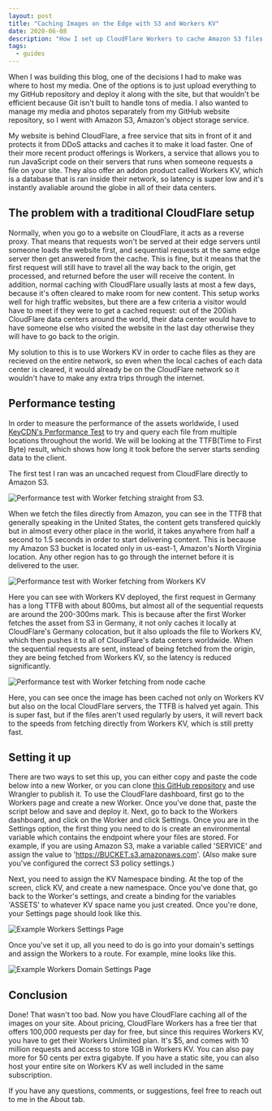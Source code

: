 ```yaml
---
layout: post
title: "Caching Images on the Edge with S3 and Workers KV"
date: 2020-06-08
description: "How I set up CloudFlare Workers to cache Amazon S3 files on CloudFlare Workers KV."
tags:
  - guides
---
```

When I was building this blog, one of the decisions I had to make was where to host my media. One of the options is to just upload everything to my GitHub repository and deploy it along with the site, but that wouldn't be efficient because Git isn't built to handle tons of media. I also wanted to manage my media and photos separately from my GitHub website repository, so I went with Amazon S3, Amazon's object storage service.

My website is behind CloudFlare, a free service that sits in front of it and protects it from DDoS attacks and caches it to make it load faster. One of their more recent product offerings is Workers, a service that allows you to run JavaScript code on their servers that runs when someone requests a file on your site. They also offer an addon product called Workers KV, which is a database that is ran inside their network, so latency is super low and it's instantly avaliable around the globe in all of their data centers.

## The problem with a traditional CloudFlare setup

Normally, when you go to a website on CloudFlare, it acts as a reverse proxy. That means that requests won't be served at their edge servers until someone loads the website first, and sequential requests at the same edge server then get answered from the cache. This is fine, but it means that the first request will still have to travel all the way back to the origin, get processed, and returned before the user will receive the content. In addition, normal caching with CloudFlare usually lasts at most a few days, because it's often cleared to make room for new content. This setup works well for high traffic websites, but there are a few criteria a visitor would have to meet if they were to get a cached request: out of the 200ish CloudFlare data centers around the world, their data center would have to have someone else who visited the website in the last day otherwise they will have to go back to the origin.

My solution to this is to use Workers KV in order to cache files as they are recieved on the entire network, so even when the local caches of each data center is cleared, it would already be on the CloudFlare network so it wouldn't have to make any extra trips through the internet.

## Performance testing

In order to measure the performance of the assets worldwide, I used [KeyCDN's Performance Test](https://tools.keycdn.com/performance) to try and query each file from multiple locations throughout the world. We will be looking at the TTFB(Time to First Byte) result, which shows how long it took before the server starts sending data to the client.

The first test I ran was an uncached request from CloudFlare directly to Amazon S3.

![Performance test with Worker fetching straight from S3.](https://assets.maxratmeyer.com/media/workers-fetch-origin.jpg "Performance test with Worker fetching straight from S3.")

When we fetch the files directly from Amazon, you can see in the TTFB that generally speaking in the United States, the content gets transfered quickly but in almost every other place in the world, it takes anywhere from half a second to 1.5 seconds in order to start delivering content. This is because my Amazon S3 bucket is located only in us-east-1, Amazon's North Virginia location. Any other region has to go through the internet before it is delivered to the user.

![Performance test with Worker fetching from Workers KV](https://assets.maxratmeyer.com/media/workers-fetch-kv.jpg "Performance test with Worker fetching from Workers KV")

Here you can see with Workers KV deployed, the first request in Germany has a long TTFB with about 800ms, but almost all of the sequential requests are around the 200-300ms mark. This is because after the first Worker fetches the asset from S3 in Germany, it not only caches it locally at CloudFlare's Germany colocation, but it also uploads the file to Workers KV, which then pushes it to all of CloudFlare's data centers worldwide. When the sequential requests are sent, instead of being fetched from the origin, they are being fetched from Workers KV, so the latency is reduced significantly.

![Performance test with Worker fetching from node cache](https://assets.maxratmeyer.com/media/workers-fetch-node.jpg "Performance test with Worker fetching from node cache")

Here, you can see once the image has been cached not only on Workers KV but also on the local CloudFlare servers, the TTFB is halved yet again. This is super fast, but if the files aren't used regularly by users, it will revert back to the speeds from fetching directly from Workers KV, which is still pretty fast.

## Setting it up

There are two ways to set this up, you can either copy and paste the code below into a new Worker, or you can clone [this GitHub repository](https://github.com/MaxRatmeyer/workers-asset-cache) and use Wrangler to publish it. To use the CloudFlare dashboard, first go to the Workers page and create a new Worker. Once you've done that, paste the script below and save and deploy it. Next, go to back to the Workers dashboard, and click on the Worker and click Settings. Once you are in the Settings option, the first thing you need to do is create an environmental variable which contains the endpoint where your files are stored. For example, if you are using Amazon S3, make a variable called 'SERVICE' and assign the value to 'https://BUCKET.s3.amazonaws.com'. (Also make sure you've configured the correct S3 policy settings.) 

<script src="https://gist.github.com/MaxRatmeyer/4bf0da0d23fe634c30972e6eafe4605e.js"></script>

Next, you need to assign the KV Namespace binding. At the top of the screen, click KV, and create a new namespace. Once you've done that, go back to the Worker's settings, and create a binding for the variables 'ASSETS' to whatever KV space name you just created. Once you're done, your Settings page should look like this.

![Example Workers Settings Page](https://assets.maxratmeyer.com/media/workers-settings.jpg "Example Workers Settings Page")

Once you've set it up, all you need to do is go into your domain's settings and assign the Workers to a route. For example, mine looks like this.

![Example Workers Domain Settings Page](https://assets.maxratmeyer.com/media/workers-domain-settings.jpg "Example Workers Domain Settings Page")

## Conclusion

Done! That wasn't too bad. Now you have CloudFlare caching all of the images on your site. About pricing, CloudFlare Workers has a free tier that offers 100,000 requests per day for free, but since this requires Workers KV, you have to get their Workers Unlimited plan. It's $5, and comes with 10 million requests and access to store 1GB in Workers KV. You can also pay more for 50 cents per extra gigabyte. If you have a static site, you can also host your entire site on Workers KV as well included in the same subscription.

If you have any questions, comments, or suggestions, feel free to reach out to me in the About tab.